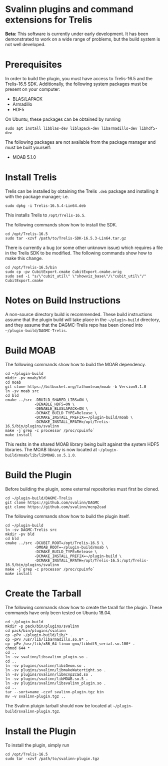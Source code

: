 Svalinn plugins and command extensions for Trelis
=================================================

**Beta:** This software is currently under early development.  It has been
demonstrated to work on a wide range of problems, but the build system is not
well developed.

Prerequisites
=============

In order to build the plugin, you must have access to Trelis-16.5 and the
Trelis-16.5 SDK. Additionally, the following system packages must be present on
your computer:

* BLAS/LAPACK
* Armadillo
* HDF5

On Ubuntu, these packages can be obtained by running

```
sudo apt install libblas-dev liblapack-dev libarmadillo-dev libhdf5-dev
```

The following packages are not available from the package manager and must be
built yourself:

* MOAB 5.1.0

Install Trelis
==============

Trelis can be installed by obtaining the Trelis `.deb` package and installing it
with the package manager; i.e.

```
sudo dpkg -i Trelis-16.5.4-Lin64.deb
```

This installs Trelis to `/opt/Trelis-16.5`.

The following commands show how to install the SDK.

```
cd /opt/Trelis-16.5
sudo tar -xzvf /path/to/Trelis-SDK-16.5.3-Lin64.tar.gz
```

There is currently a bug (or some other unknown issue) which requires a file in
the Trelis SDK to be modified. The following commands show how to make this
change.

```
cd /opt/Trelis-16.5/bin
sudo cp -pv CubitExport.cmake CubitExport.cmake.orig
sudo sed -i "s/\"cubit_util\" \"showviz_base\"/\"cubit_util\"/" CubitExport.cmake
```

Notes on Build Instructions
===========================

A non-source directory build is recommended. These build instructions assume
that the plugin build will take place in the `~/plugin-build` directory, and
they assume that the DAGMC-Trelis repo has been cloned into
`~/plugin-build/DAGMC-Trelis`.

Build MOAB
==========

The following commands show how to build the MOAB dependency.

```
cd ~/plugin-build
mkdir -pv moab/bld
cd moab
git clone https://bitbucket.org/fathomteam/moab -b Version5.1.0
ln -sv moab src
cd bld
cmake ../src -DBUILD_SHARED_LIBS=ON \
             -DENABLE_HDF5=ON \
             -DENABLE_BLASLAPACK=ON \
             -DCMAKE_BUILD_TYPE=Release \
             -DCMAKE_INSTALL_PREFIX=~/plugin-build/moab \
             -DCMAKE_INSTALL_RPATH=/opt/Trelis-16.5/bin/plugins/svalinn
make -j`grep -c processor /proc/cpuinfo`
make install
```

This reslts in the shared MOAB library being built against the system HDF5
libraries. The MOAB library is now located at
`~/plugin-build/moab/lib/libMOAB.so.5.1.0`.

Build the Plugin
================

Before building the plugin, some external repositories must first be cloned.

```
cd ~/plugin-build/DAGMC-Trelis
git clone https://github.com/svalinn/DAGMC
git clone https://github.com/svalinn/mcnp2cad
```

The following commands show how to build the plugin itself.

```
cd ~/plugin-build
ln -sv DAGMC-Trelis src
mkdir -pv bld
cd bld
cmake ../src -DCUBIT_ROOT=/opt/Trelis-16.5 \
             -DMOAB_ROOT=~/plugin-build/moab \
             -DCMAKE_BUILD_TYPE=Release \
             -DCMAKE_INSTALL_PREFIX=~/plugin-build \
             -DCMAKE_INSTALL_RPATH=/opt/Trelis-16.5:/opt/Trelis-16.5/bin/plugins/svalinn
make -j`grep -c processor /proc/cpuinfo`
make install
```

Create the Tarball
==================

The following commands show how to create the tarall for the plugin. These
commands have only been tested on Ubuntu 18.04.

```
cd ~/plugin-build
mkdir -p pack/bin/plugins/svalinn
cd pack/bin/plugins/svalinn
cp -pPv ~/plugin-build/lib/* .
cp -pPv /usr/lib/libarmadillo.so.8* .
cp -pPv /usr/lib/x86_64-linux-gnu/libhdf5_serial.so.100* .
chmod 644 *
cd ..
ln -sv svalinn/libsvalinn_plugin.so .
cd ..
ln -sv plugins/svalinn/libiGeom.so .
ln -sv plugins/svalinn/libmakeWatertight.so .
ln -sv plugins/svalinn/libmcnp2cad.so .
ln -sv plugins/svalinn/libMOAB.so.5 .
ln -sv plugins/svalinn/libsvalinn_plugin.so .
cd ..
tar --sort=name -czvf svalinn-plugin.tgz bin
mv -v svalinn-plugin.tgz ..
```

The Svalinn pluigin tarball should now be located at
`~/plugin-build/svalinn-plugin.tgz`.

Install the Plugin
==================

To install the plugin, simply run

```
cd /opt/Trelis-16.5
sudo tar -xzvf /path/to/svalinn-plugin.tgz
```
